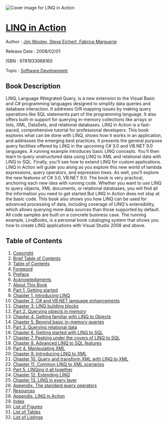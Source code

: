 ![Cover image for LINQ in Action](https://imgdetail.ebookreading.net/cover/cover/software_development/EB9781933988160.jpg)

[LINQ in Action](https://ebookreading.net/view/book/LINQ+in+Action-EB9781933988160_1.html "LINQ in Action")
====================================================================================================================

Author : [Jim Wooley](https://ebookreading.net/search/author/Jim+Wooley),[ Steve Eichert](https://ebookreading.net/search/author/+Steve+Eichert),[ Fabrice Marguerie](https://ebookreading.net/search/author/+Fabrice+Marguerie)

Release Date : 2008/02/01

ISBN : 9781933988160

Topic : [Software Development](https://ebookreading.net/search/category/software-development)

Book Description
-----------------

LINQ, Language INtegrated Query, is a new extension to the Visual Basic and C# programming languages designed to simplify data queries and database interaction. It addreses O/R mapping issues by making query operations like SQL statements part of the programming language. It also offers built-in support for querying in-memory collections like arrays or lists, XML, DataSets, and relational databases. 			LINQ in Action is a fast-paced, comprehensive tutorial for professional developers. This book explores what can be done with LINQ, shows how it works in an application, and addresses the emerging best practices. It presents the general purpose query facilities offered by LINQ in the upcoming C# 3.0 and VB.NET 9.0 languages. A running example introduces basic LINQ concepts. You'll then learn to query unstructured data using LINQ to XML and relational data with LINQ to SQL. Finally, you'll see how to extend LINQ for custom applications. 			LINQ in Action will guide you along as you explore this new world of lambda expressions, query operators, and expression trees. As well, you'll explore the new features of C# 3.0, VB.NET 9.0. The book is very practical, anchoring each new idea with running code. Whether you want to use LINQ to query objects, XML documents, or relational databases, you will find all the information you need to get started But LINQ in Action does not stop at the basic code. This book also shows you how LINQ can be used for advanced processing of data, including coverage of LINQ's extensibility, which allows querying more data sources than those supported by default. All code samples are built on a concrete business case. The running example, LinqBooks, is a personal book cataloging system that shows you how to create LINQ applications with Visual Studio 2008 and above.
              
Table of Contents
-----------------

1. [Copyright](https://ebookreading.net/view/book/LINQ+in+Action-EB9781933988160_3.html)
1. [Brief Table of Contents](https://ebookreading.net/view/book/LINQ+in+Action-EB9781933988160_4.html)
1. [Table of Contents](https://ebookreading.net/view/book/LINQ+in+Action-EB9781933988160_5.html)
1. [Foreword](https://ebookreading.net/view/book/LINQ+in+Action-EB9781933988160_6.html)
1. [Preface](https://ebookreading.net/view/book/LINQ+in+Action-EB9781933988160_7.html)
1. [Acknowledgments](https://ebookreading.net/view/book/LINQ+in+Action-EB9781933988160_8.html)
1. [About This Book](https://ebookreading.net/view/book/LINQ+in+Action-EB9781933988160_9.html)
1. [Part 1. Getting started](https://ebookreading.net/view/book/LINQ+in+Action-EB9781933988160_10.html)
1. [Chapter 1. Introducing LINQ](https://ebookreading.net/view/book/LINQ+in+Action-EB9781933988160_11.html)
1. [Chapter 2. C# and VB.NET language enhancements](https://ebookreading.net/view/book/LINQ+in+Action-EB9781933988160_12.html)
1. [Chapter 3. LINQ building blocks](https://ebookreading.net/view/book/LINQ+in+Action-EB9781933988160_13.html)
1. [Part 2. Querying objects in memory](https://ebookreading.net/view/book/LINQ+in+Action-EB9781933988160_14.html)
1. [Chapter 4. Getting familiar with LINQ to Objects](https://ebookreading.net/view/book/LINQ+in+Action-EB9781933988160_15.html)
1. [Chapter 5. Beyond basic in-memory queries](https://ebookreading.net/view/book/LINQ+in+Action-EB9781933988160_16.html)
1. [Part 3. Querying relational data](https://ebookreading.net/view/book/LINQ+in+Action-EB9781933988160_17.html)
1. [Chapter 6. Getting started with LINQ to SQL](https://ebookreading.net/view/book/LINQ+in+Action-EB9781933988160_18.html)
1. [Chapter 7. Peeking under the covers of LINQ to SQL](https://ebookreading.net/view/book/LINQ+in+Action-EB9781933988160_19.html)
1. [Chapter 8. Advanced LINQ to SQL features](https://ebookreading.net/view/book/LINQ+in+Action-EB9781933988160_20.html)
1. [Part 4. Manipulating XML](https://ebookreading.net/view/book/LINQ+in+Action-EB9781933988160_21.html)
1. [Chapter 9. Introducing LINQ to XML](https://ebookreading.net/view/book/LINQ+in+Action-EB9781933988160_22.html)
1. [Chapter 10. Query and transform XML with LINQ to XML](https://ebookreading.net/view/book/LINQ+in+Action-EB9781933988160_23.html)
1. [Chapter 11. Common LINQ to XML scenarios](https://ebookreading.net/view/book/LINQ+in+Action-EB9781933988160_24.html)
1. [Part 5. LINQing it all together](https://ebookreading.net/view/book/LINQ+in+Action-EB9781933988160_25.html)
1. [Chapter 12. Extending LINQ](https://ebookreading.net/view/book/LINQ+in+Action-EB9781933988160_26.html)
1. [Chapter 13. LINQ in every layer](https://ebookreading.net/view/book/LINQ+in+Action-EB9781933988160_27.html)
1. [Appendix. The standard query operators](https://ebookreading.net/view/book/LINQ+in+Action-EB9781933988160_28.html)
1. [Resources](https://ebookreading.net/view/book/LINQ+in+Action-EB9781933988160_29.html)
1. [Appendix. LINQ in Action](https://ebookreading.net/view/book/LINQ+in+Action-EB9781933988160_30.html)
1. [Index](https://ebookreading.net/view/book/LINQ+in+Action-EB9781933988160_31.html)
1. [List of Figures](https://ebookreading.net/view/book/LINQ+in+Action-EB9781933988160_32.html)
1. [List of Tables](https://ebookreading.net/view/book/LINQ+in+Action-EB9781933988160_33.html)
1. [List of Listings](https://ebookreading.net/view/book/LINQ+in+Action-EB9781933988160_34.html)
